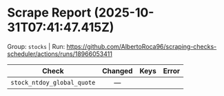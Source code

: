 # Scrape Report (2025-10-31T07:41:47.415Z)

Group: `stocks`  |  Run: https://github.com/AlbertoRoca96/scraping-checks-scheduler/actions/runs/18966053411

| Check | Changed | Keys | Error |
|---|:---:|:--|:--|
| `stock_ntdoy_global_quote` | — |  |  |
